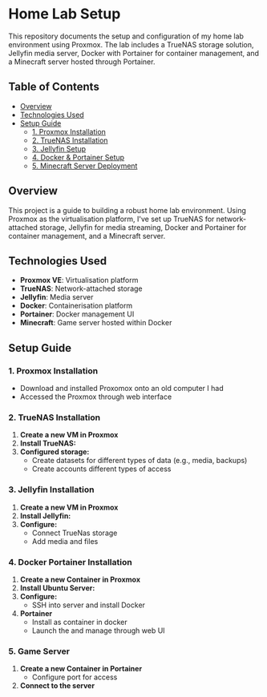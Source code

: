 # Home Lab Setup

This repository documents the setup and configuration of my home lab environment using Proxmox. The lab includes a TrueNAS storage solution, Jellyfin media server, Docker with Portainer for container management, and a Minecraft server hosted through Portainer.

## Table of Contents

- [Overview](#overview)
- [Technologies Used](#technologies-used)
- [Setup Guide](#setup-guide)
  - [1. Proxmox Installation](#1-proxmox-installation)
  - [2. TrueNAS Installation](#2-truenas-installation)
  - [3. Jellyfin Setup](#3-jellyfin-setup)
  - [4. Docker & Portainer Setup](#4-docker-portainer-installation)
  - [5. Minecraft Server Deployment](#5-game-server)

## Overview

This project is a guide to building a robust home lab environment. Using Proxmox as the virtualisation platform, I've set up TrueNAS for network-attached storage, Jellyfin for media streaming, Docker and Portainer for container management, and a Minecraft server.

## Technologies Used

- **Proxmox VE**: Virtualisation platform
- **TrueNAS**: Network-attached storage
- **Jellyfin**: Media server
- **Docker**: Containerisation platform
- **Portainer**: Docker management UI
- **Minecraft**: Game server hosted within Docker

## Setup Guide

### 1. Proxmox Installation
- Download and installed Proxomox onto an old computer I had 
- Accessed the Proxmox through web interface

### 2. TrueNAS Installation
1. **Create a new VM in Proxmox**
2. **Install TrueNAS:**
3. **Configured storage:**
   - Create datasets for different types of data (e.g., media, backups)
   - Create accounts different types of access

### 3. Jellyfin Installation
1. **Create a new VM in Proxmox**
2. **Install Jellyfin:**
3. **Configure:**
   - Connect TrueNas storage
   - Add media and files

### 4. Docker Portainer Installation
1. **Create a new Container in Proxmox**
2. **Install Ubuntu Server:**
3. **Configure:**
   - SSH into server and install Docker
4. **Portainer**
   - Install as container in docker
   - Launch the and manage through web UI

### 5. Game Server
1. **Create a new Container in Portainer**
   - Configure port for access
3. **Connect to the server**

